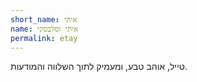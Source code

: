 ```yaml
---
short_name: איתי
name: איתי זסלבסקי
permalink: etay
---
```

טייל, אוהב טבע, ומעמיק לתוך השלווה והמודעות.